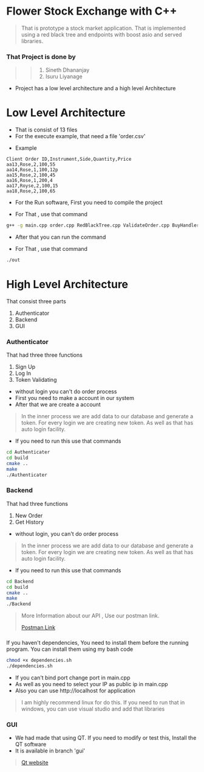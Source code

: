 # Flower Stock Exchange with C++

>That is prototype a stock market application.
> That is implemented using a red black tree and endpoints with boost asio and 
> served libraries.

### That Project is done by

>> 1. Sineth Dhananjay
>> 2. Isuru Liyanage


* Project has a low level architecture and a high level Architecture

# Low Level Architecture

* That is consist of 13 files
* For the execute example, that need a file 'order.csv'

- Example

```Text
Client Order ID,Instrument,Side,Quantity,Price
aa13,Rose,2,100,55
aa14,Rose,1,100,12p
aa15,Rose,2,100,45
aa16,Rose,1,200,4
aa17,Royse,2,100,15
aa18,Rose,2,100,65
```

* For the Run software, First you need to compile the project

- For That , use that command

```bash
g++ -g main.cpp order.cpp RedBlackTree.cpp ValidateOrder.cpp BuyHandler.cpp Cache.cpp -o out
```

* After that you can run the command

- For That , use that command

```bash
./out
```



# High Level Architecture

That consist three parts

1. Authenticator
2. Backend
3. GUI

### Authenticator

That had three three functions

1. Sign Up
2. Log In
3. Token Validating

* without login you can't do order process
* First you need to make a account in our system
* After that we are create a account
 
> In the inner process we are add data to our database and generate a token. 
> For every login we are creating new token. 
> As well as that has auto login facility. 

- If you need to run this use that commands

```bash
cd Authenticater
cd build
cmake ..
make
./Authenticater
```

### Backend

That had three functions

1. New Order
2. Get History

* without login, you can't do order process

> In the inner process we are add data to our database and generate a token.
> For every login we are creating new token.
> As well as that has auto login facility.

- If you need to run this use that commands

```bash
cd Backend
cd build
cmake ..
make
./Backend
```

> More Information about our API , Use our postman link.
> 
> 
> [Postman Link](https://www.postman.com/martian-eclipse-984811/workspace/lseg-project/collection/26088144-bfb9b26e-9364-4ed5-9cf7-5532f8bfa04a?action=share&creator=26088144)

###
If you haven't dependencies, You need to install them before the running program.
You can install them using my bash code
```bash
chmod +x dependencies.sh
./dependencies.sh
```

- If you can't bind port change port in main.cpp
- As well as you need to select your IP as public ip in main.cpp
- Also you can use http://localhost for application

>I am highly recommend linux for do this.
>If you need to run that in windows, you can use visual studio and add that libraries

### GUI

* We had made that using QT. If you need to modify or test this, Install the QT software
* It is available in branch 'gui'
> [Qt website](https://www.qt.io/)

